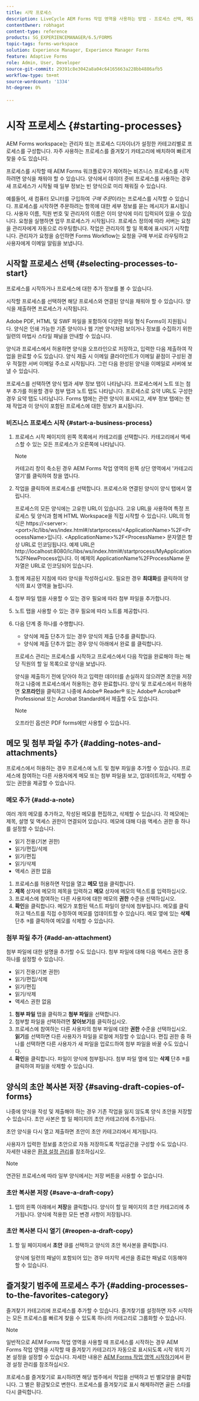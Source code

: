 ```yaml
---
title: 시작 프로세스
description: LiveCycle AEM Forms 작업 영역을 사용하는 방법 - 프로세스 선택, 메모 및 첨부 파일 추가, 초안 복사본 저장, 즐겨찾기에 추가
contentOwner: robhagat
content-type: reference
products: SG_EXPERIENCEMANAGER/6.5/FORMS
topic-tags: forms-workspace
solution: Experience Manager, Experience Manager Forms
feature: Adaptive Forms
role: Admin, User, Developer
source-git-commit: 29391c8e3042a8a04c64165663a228bb4886afb5
workflow-type: tm+mt
source-wordcount: '1334'
ht-degree: 0%

---
```


# 시작 프로세스 {#starting-processes}

AEM Forms workspace는 관리자 또는 프로세스 디자이너가 설정한 카테고리별로 프로세스를 구성합니다. 자주 사용하는 프로세스를 즐겨찾기 카테고리에 배치하여 빠르게 찾을 수도 있습니다.

프로세스를 시작할 때 AEM Forms 워크플로우가 제어하는 비즈니스 프로세스를 시작하려면 양식을 채워야 할 수 있습니다. 양식에서 데이터 준비 프로세스를 사용하는 경우 새 프로세스가 시작될 때 일부 정보는 빈 양식으로 미리 채워질 수 있습니다.

예를들어, 새 컴퓨터 모니터를 구입하여 *구매 주문*&#x200B;이라는 프로세스를 시작할 수 있습니다. 프로세스를 시작하면 주문하려는 항목에 대한 세부 정보를 묻는 메시지가 표시됩니다. 사용자 이름, 직원 번호 및 관리자의 이름은 이미 양식에 미리 입력되어 있을 수 있습니다. 요청을 실행하면 업무 프로세스가 시작됩니다. 프로세스 정의에 따라 서버는 요청을 관리자에게 자동으로 라우팅합니다. 작업은 관리자의 할 일 목록에 표시되기 시작합니다. 관리자가 요청을 승인하면 Forms Workflow는 요청을 구매 부서로 라우팅하고 사용자에게 이메일 알림을 보냅니다.

## 시작할 프로세스 선택 {#selecting-processes-to-start}

프로세스를 시작하거나 프로세스에 대한 추가 정보를 볼 수 있습니다.

시작할 프로세스를 선택하면 해당 프로세스와 연결된 양식을 채워야 할 수 있습니다. 양식을 제출하면 프로세스가 시작됩니다.

Adobe PDF, HTML 및 SWF 파일을 포함하여 다양한 파일 형식 Forms이 지원됩니다. 양식은 인쇄 가능한 기존 양식이나 웹 기반 양식처럼 보이거나 정보를 수집하기 위한 일련의 마법사 스타일 패널을 안내할 수 있습니다.

양식과 프로세스에서 허용하면 양식을 오프라인으로 저장하고, 입력한 다음 제출하여 작업을 완료할 수도 있습니다. 양식 제출 시 이메일 클라이언트가 이메일 끝점이 구성된 경우 적절한 서버 이메일 주소로 시작됩니다. 그런 다음 완성된 양식을 이메일로 서버에 보낼 수 있습니다.

프로세스를 선택하면 양식 탭과 세부 정보 탭이 나타납니다. 프로세스에서 노트 또는 첨부 추가를 허용할 경우 첨부 탭과 노트 탭도 나타납니다. 프로세스로 요약 URL도 구성한 경우 요약 탭도 나타납니다. Forms 탭에는 관련 양식이 표시되고, 세부 정보 탭에는 현재 작업과 이 양식이 포함된 프로세스에 대한 정보가 표시됩니다.

### 비즈니스 프로세스 시작 {#start-a-business-process}

1. 프로세스 시작 페이지의 왼쪽 목록에서 카테고리를 선택합니다. 카테고리에서 액세스할 수 있는 모든 프로세스가 오른쪽에 나타납니다.

   >[!NOTE]
   >
   >카테고리 창이 축소된 경우 AEM Forms 작업 영역의 왼쪽 상단 영역에서 &#39;카테고리 열기&#39;를 클릭하여 창을 엽니다.

1. 작업을 클릭하여 프로세스를 선택합니다. 프로세스와 연결된 양식이 양식 탭에서 열립니다.

   프로세스의 모든 양식에는 고유한 URL이 있습니다. 고유 URL을 사용하여 특정 프로세스 및 양식과 함께 HTML Workspace을 직접 시작할 수 있습니다. URL의 형식은 https://&lt;server>:&lt;port>/lc/libs/ws/index.html#/startprocess/&lt;ApplicationName>%2F&lt;ProcessName>입니다. &lt;ApplicationName>%2F&lt;ProcessName> 문자열은 항상 URL로 인코딩됩니다. 예제 URL은 http://localhost:8080/lc/libs/ws/index.html#/startprocess/MyApplication%2FNewProcess입니다. 이 예제의 ApplicationName%2FProcessName 문자열은 URL로 인코딩되어 있습니다.

1. 함께 제공된 지침에 따라 양식을 작성하십시오. 필요한 경우 **최대화**&#x200B;를 클릭하여 양식의 표시 영역을 늘립니다.
1. 첨부 파일 탭을 사용할 수 있는 경우 필요에 따라 첨부 파일을 추가합니다.
1. 노트 탭을 사용할 수 있는 경우 필요에 따라 노트를 제공합니다.
1. 다음 단계 중 하나를 수행합니다.

   * 양식에 제출 단추가 있는 경우 양식의 제출 단추를 클릭합니다.
   * 양식에 제출 단추가 없는 경우 양식 아래에서 완료 를 클릭합니다.

   프로세스 관리는 프로세스를 시작하고 프로세스에서 다음 작업을 완료해야 하는 해당 직원의 할 일 목록으로 양식을 보냅니다.

   양식을 제출하기 전에 닫아야 하고 입력한 데이터를 손실하지 않으려면 초안을 저장하고 나중에 프로세스에서 허용하는 경우 완료합니다. 양식 및 프로세스에서 허용하면 **오프라인**&#x200B;을 클릭하고 나중에 Adobe® Reader® 또는 Adobe® Acrobat® Professional 또는 Acrobat Standard에서 제출할 수도 있습니다.

   >[!NOTE]
   >
   >오프라인 옵션은 PDF forms에만 사용할 수 있습니다.

## 메모 및 첨부 파일 추가 {#adding-notes-and-attachments}

프로세스에서 허용하는 경우 프로세스에 노트 및 첨부 파일을 추가할 수 있습니다. 프로세스에 참여하는 다른 사용자에게 메모 또는 첨부 파일을 보고, 업데이트하고, 삭제할 수 있는 권한을 제공할 수 있습니다.

### 메모 추가 {#add-a-note}

여러 개의 메모를 추가하고, 작성된 메모를 편집하고, 삭제할 수 있습니다. 각 메모에는 제목, 설명 및 액세스 권한이 연결되어 있습니다. 메모에 대해 다음 액세스 권한 중 하나를 설정할 수 있습니다.

* 읽기 전용(기본 권한)
* 읽기/편집/삭제
* 읽기/편집
* 읽기/삭제
* 액세스 권한 없음

1. 프로세스를 허용하면 작업을 열고 **메모** 탭을 클릭합니다.
1. **제목** 상자에 메모의 제목을 입력하고 **메모** 상자에 메모의 텍스트를 입력하십시오.
1. 프로세스에 참여하는 다른 사용자에 대한 메모의 **권한** 수준을 선택하십시오.
1. **확인**&#x200B;을 클릭합니다. 메모가 포함된 텍스트 파일이 양식에 첨부됩니다. 메모를 클릭하고 텍스트를 직접 수정하여 메모를 업데이트할 수 있습니다. 메모 옆에 있는 **삭제** 단추 ![휴지통 이미지](assets/icondelete.png)를 클릭하여 메모를 삭제할 수 있습니다.

### 첨부 파일 추가 {#add-an-attachment}

첨부 파일에 대한 설명을 추가할 수도 있습니다. 첨부 파일에 대해 다음 액세스 권한 중 하나를 설정할 수 있습니다.

* 읽기 전용(기본 권한)
* 읽기/편집/삭제
* 읽기/편집
* 읽기/삭제
* 액세스 권한 없음

1. **첨부 파일** 탭을 클릭하고 **첨부 파일**&#x200B;을 선택합니다.
1. 첨부할 파일을 선택하려면 **찾아보기**&#x200B;를 클릭하십시오.
1. 프로세스에 참여하는 다른 사용자의 첨부 파일에 대한 **권한** 수준을 선택하십시오. **읽기**&#x200B;를 선택하면 다른 사용자가 파일을 로컬에 저장할 수 있습니다. 편집 권한 중 하나를 선택하면 다른 사용자가 새 파일을 업로드하여 첨부 파일을 바꿀 수도 있습니다.
1. **확인**&#x200B;을 클릭합니다. 파일이 양식에 첨부됩니다. 첨부 파일 옆에 있는 **삭제** 단추 ![휴지통 이미지](assets/icondelete.png)를 클릭하여 파일을 삭제할 수 있습니다.

## 양식의 초안 복사본 저장 {#saving-draft-copies-of-forms}

나중에 양식을 작성 및 제출해야 하는 경우 기존 작업을 잃지 않도록 양식 초안을 저장할 수 있습니다. 초안 사본은 할 일 페이지의 초안 카테고리에 추가됩니다.

초안 양식을 다시 열고 제출하면 초안이 초안 카테고리에서 제거됩니다.

사용자가 입력한 정보를 초안으로 자동 저장하도록 작업공간을 구성할 수도 있습니다. 자세한 내용은 [환경 설정 관리](/help/forms/using/getting-started-livecycle-html-workspace.md)를 참조하십시오.

>[!NOTE]
>
>연관된 프로세스에 따라 일부 양식에서는 저장 버튼을 사용할 수 없습니다.

### 초안 복사본 저장 {#save-a-draft-copy}

1. 탭의 왼쪽 아래에서 **저장**&#x200B;을 클릭합니다. 양식이 할 일 페이지의 초안 카테고리에 추가됩니다. 양식에 적용한 모든 변경 사항이 저장됩니다.

### 초안 복사본 다시 열기 {#reopen-a-draft-copy}

1. 할 일 페이지에서 **초안** 큐를 선택하고 양식의 초안 복사본을 클릭합니다.

   양식에 일련의 패널이 포함되어 있는 경우 마지막 세션을 종료한 패널로 이동해야 할 수 있습니다.

## 즐겨찾기 범주에 프로세스 추가 {#adding-processes-to-the-favorites-category}

즐겨찾기 카테고리에 프로세스를 추가할 수 있습니다. 즐겨찾기를 설정하면 자주 시작하는 모든 프로세스를 빠르게 찾을 수 있도록 하나의 카테고리로 그룹화할 수 있습니다.

>[!NOTE]
>
>일반적으로 AEM Forms 작업 영역을 사용할 때 프로세스를 시작하는 경우 AEM Forms 작업 영역을 시작할 때 즐겨찾기 카테고리가 자동으로 표시되도록 시작 위치 기본 설정을 설정할 수 있습니다. 자세한 내용은 [AEM Forms 작업 영역 시작하기](/help/forms/using/getting-started-livecycle-html-workspace.md)에서 환경 설정 관리를 참조하십시오.

프로세스를 즐겨찾기로 표시하려면 해당 범주에서 작업을 선택하고 빈 별모양을 클릭합니다. 그 별은 황금빛으로 변한다. 프로세스를 즐겨찾기로 표시 해제하려면 골든 스타를 다시 클릭합니다.
